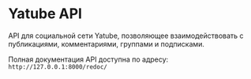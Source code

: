 # Yatube API

API для социальной сети Yatube, позволяющее взаимодействовать с публикациями, комментариями, группами и подписками.

Полная документация API доступна по адресу: `http://127.0.0.1:8000/redoc/`
